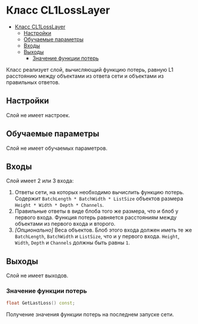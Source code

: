 # Класс CL1LossLayer

<!-- TOC -->

- [Класс CL1LossLayer](#класс-cl1losslayer)
    - [Настройки](#настройки)
    - [Обучаемые параметры](#обучаемые-параметры)
    - [Входы](#входы)
    - [Выходы](#выходы)
        - [Значение функции потерь](#значение-функции-потерь)

<!-- /TOC -->

Класс реализует слой, вычисляющий функцию потерь, равную L1 расстоянию между объектами из ответа сети и объектами из правильных ответов.

## Настройки

Слой не имеет настроек.

## Обучаемые параметры

Слой не имеет обучаемых параметров.

## Входы

Слой имеет 2 или 3 входа:

1. Ответы сети, на которых необходимо вычислить функцию потерь. Содержит `BatchLength * BatchWidth * ListSize` объектов размера `Height * Width * Depth * Channels`.
2. Правильные ответы в виде блоба того же размера, что и блоб у первого входа. Функция потерь равняется расстояниям между объектами из первого входа и второго.
3. *[Опционально]* Веса объектов. Блоб этого входа должен иметь те же `BatchLength`, `BatchWidth` и `ListSize`, что и у первого входа. `Height`, `Width`, `Depth` и `Channels` должны быть равны `1`.

## Выходы

Слой не имеет выходов.

### Значение функции потерь

```c++
float GetLastLoss() const;
```

Получение значения функции потерь на последнем запуске сети.
